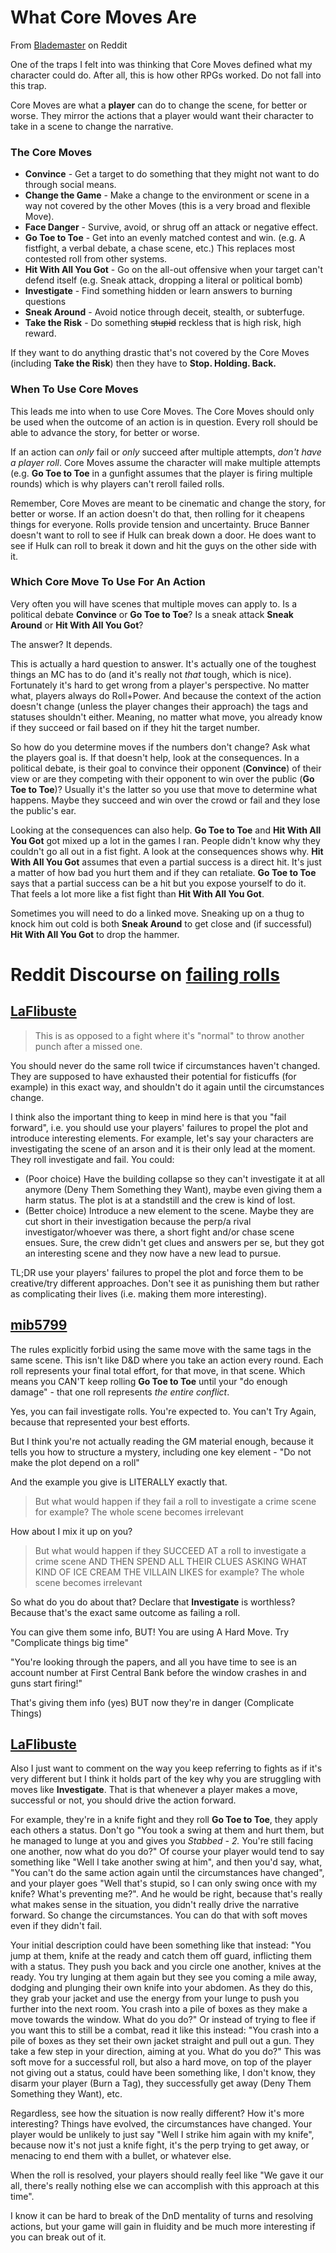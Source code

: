 # What Core Moves Are
From [Blademaster](https://www.reddit.com/r/cityofmist/comments/chshhl/new_mc_guide_overview_of_the_core_moves/) on Reddit

One of the traps I felt into was thinking that Core Moves defined what my character could do. After all, this is how other RPGs worked. Do not fall into this trap.

Core Moves are what a **player** can do to change the scene, for better or worse. They mirror the actions that a player would want their character to take in a scene to change the narrative.

### The Core Moves
- **Convince** - Get a target to do something that they might not want to do through social means.
- **Change the Game** - Make a change to the environment or scene in a way not covered by the other Moves (this is a very broad and flexible Move).
- **Face Danger** - Survive, avoid, or shrug off an attack or negative effect.
- **Go Toe to Toe** - Get into an evenly matched contest and win. (e.g. A fistfight, a verbal debate, a chase scene, etc.) This replaces most contested roll from other systems.
- **Hit With All You Got** - Go on the all-out offensive when your target can't defend itself (e.g. Sneak attack, dropping a literal or political bomb)
- **Investigate** - Find something hidden or learn answers to burning questions
- **Sneak Around** - Avoid notice through deceit, stealth, or subterfuge.
- **Take the Risk** - Do something ~~stupid~~ reckless that is high risk, high reward.

If they want to do anything drastic that's not covered by the Core Moves (including **Take the Risk**) then they have to **Stop. Holding. Back.**

### When To Use Core Moves
This leads me into when to use Core Moves. The Core Moves should only be used when the outcome of an action is in question. Every roll should be able to advance the story, for better or worse.

If an action can *only* fail or *only* succeed after multiple attempts, _don't have a player roll_. Core Moves assume the character will make multiple attempts (e.g. **Go Toe to Toe** in a gunfight assumes that the player is firing multiple rounds) which is why players can't reroll failed rolls.

Remember, Core Moves are meant to be cinematic and change the story, for better or worse. If an action doesn't do that, then rolling for it cheapens things for everyone. Rolls provide tension and uncertainty. Bruce Banner doesn't want to roll to see if Hulk can break down a door. He does want to see if Hulk can roll to break it down and hit the guys on the other side with it.

### Which Core Move To Use For An Action
Very often you will have scenes that multiple moves can apply to. Is a political debate **Convince** or **Go Toe to Toe**? Is a sneak attack **Sneak Around** or **Hit With All You Got**?

The answer? It depends.

This is actually a hard question to answer. It's actually one of the toughest things an MC has to do (and it's really not _that_ tough, which is nice). Fortunately it's hard to get wrong from a player's perspective. No matter what, players always do Roll+Power. And because the context of the action doesn't change (unless the player changes their approach) the tags and statuses shouldn't either. Meaning, no matter what move, you already know if they succeed or fail based on if they hit the target number.

So how do you determine moves if the numbers don't change? Ask what the players goal is. If that doesn't help, look at the consequences. In a political debate, is their goal to convince their opponent (**Convince**) of their view or are they competing with their opponent to win over the public (**Go Toe to Toe**)? Usually it's the latter so you use that move to determine what happens. Maybe they succeed and win over the crowd or fail and they lose the public's ear.

Looking at the consequences can also help. **Go Toe to Toe** and **Hit With All You Got** got mixed up a lot in the games I ran. People didn't know why they couldn't go all out in a fist fight. A look at the consequences shows why. **Hit With All You Got** assumes that even a partial success is a direct hit. It's just a matter of how bad you hurt them and if they can retaliate. **Go Toe to Toe** says that a partial success can be a hit but you expose yourself to do it. That feels a lot more like a fist fight than **Hit With All You Got**.

Sometimes you will need to do a linked move. Sneaking up on a thug to knock him out cold is both **Sneak Around** to get close and (if successful) **Hit With All You Got** to drop the hammer.

# Reddit Discourse on [failing rolls](https://www.reddit.com/r/cityofmist/comments/cj3fsr/players_feel_investigate_move_isnt_worth_the_risk/)

## [LaFlibuste](https://www.reddit.com/r/cityofmist/comments/cj3fsr/comment/evdp2ub/?utm_source=reddit&utm_medium=web2x&context=3)
> This is as opposed to a fight where it's "normal" to throw another punch after a missed one.

You should never do the same roll twice if circumstances haven't changed. They are supposed to have exhausted their potential for fisticuffs (for example) in this exact way, and shouldn't do it again until the circumstances change.

I think also the important thing to keep in mind here is that you "fail forward", i.e. you should use your players' failures to propel the plot and introduce interesting elements. For example, let's say your characters are investigating the scene of an arson and it is their only lead at the moment. They roll investigate and fail. You could:
- (Poor choice) Have the building collapse so they can't investigate it at all anymore (Deny Them Something they Want), maybe even giving them a harm status. The plot is at a standstill and the crew is kind of lost.
- (Better choice) Introduce a new element to the scene. Maybe they are cut short in their investigation because the perp/a rival investigator/whoever was there, a short fight and/or chase scene ensues. Sure, the crew didn't get clues and answers per se, but they got an interesting scene and they now have a new lead to pursue.

TL;DR use your players' failures to propel the plot and force them to be creative/try different approaches. Don't see it as punishing them but rather as complicating their lives (i.e. making them more interesting).

## [mib5799](https://www.reddit.com/r/cityofmist/comments/cj3fsr/comment/evdnbxa/?utm_source=reddit&utm_medium=web2x&context=3)
The rules explicitly forbid using the same move with the same tags in the same scene. This isn't like D&D where you take an action every round. Each roll represents your final total effort, for that move, in that scene. Which means you CAN'T keep rolling **Go Toe to Toe** until your "do enough damage" - that one roll represents _the entire conflict_.

Yes, you can fail investigate rolls. You're expected to. You can't Try Again, because that represented your best efforts.

But I think you're not actually reading the GM material enough, because it tells you how to structure a mystery, including one key element - "Do not make the plot depend on a roll"

And the example you give is LITERALLY exactly that.
> But what would happen if they fail a roll to investigate a crime scene for example? The whole scene becomes irrelevant

How about I mix it up on you?
> But what would happen if they SUCCEED AT a roll to investigate a crime scene AND THEN SPEND ALL THEIR CLUES ASKING WHAT KIND OF ICE CREAM THE VILLAIN LIKES for example? The whole scene becomes irrelevant

So what do you do about that? Declare that **Investigate** is worthless? Because that's the exact same outcome as failing a roll.

You can give them some info, BUT! You are using A Hard Move. Try "Complicate things big time"

"You're looking through the papers, and all you have time to see is an account number at First Central Bank before the window crashes in and guns start firing!"

That's giving them info (yes) BUT now they're in danger (Complicate Things)

## [LaFlibuste](https://www.reddit.com/user/LaFlibuste/)
Also I just want to comment on the way you keep referring to fights as if it's very different but I think it holds part of the key why you are struggling with moves like **Investigate**. That is that whenever a player makes a move, successful or not, you should drive the action forward.

For example, they're in a knife fight and they roll **Go Toe to Toe**, they apply each others a status. Don't go "You took a swing at them and hurt them, but he managed to lunge at you and gives you _Stabbed - 2._ You're still facing one another, now what do you do?" Of course your player would tend to say something like "Well I take another swing at him", and then you'd say, what, "You can't do the same action again until the circumstances have changed", and your player goes "Well that's stupid, so I can only swing once with my knife? What's preventing me?". And he would be right, because that's really what makes sense in the situation, you didn't really drive the narrative forward. So change the circumstances. You can do that with soft moves even if they didn't fail.

Your initial description could have been something like that instead: "You jump at them, knife at the ready and catch them off guard, inflicting them with a status. They push you back and you circle one another, knives at the ready. You try lunging at them again but they see you coming a mile away, dodging and plunging their own knife into your abdomen. As they do this, they grab your jacket and use the energy from your lunge to push you further into the next room. You crash into a pile of boxes as they make a move towards the window. What do you do?" Or instead of trying to flee if you want this to still be a combat, read it like this instead: "You crash into a pile of boxes as they set their own jacket straight and pull out a gun. They take a few step in your direction, aiming at you. What do you do?" This was soft move for a successful roll, but also a hard move, on top of the player not giving out a status, could have been something like, I don't know, they disarm your player (Burn a Tag), they successfully get away (Deny Them Something they Want), etc.

Regardless, see how the situation is now really different? How it's more interesting? Things have evolved, the circumstances have changed. Your player would be unlikely to just say "Well I strike him again with my knife", because now it's not just a knife fight, it's the perp trying to get away, or menacing to end them with a bullet, or whatever else.

When the roll is resolved, your players should really feel like "We gave it our all, there's really nothing else we can accomplish with this approach at this time".

I know it can be hard to break of the DnD mentality of turns and resolving actions, but your game will gain in fluidity and be much more interesting if you can break out of it.
